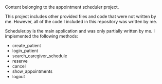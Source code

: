Content belonging to the appointment scheduler project.

This project includes other provided files and code that were not written by me. However, all of the code I included in this repository was written by me.

Scheduler.py is the main application and was only partially written by me. I implemented the following methods:
 - create_patient
 - login_patient
 - search_caregiver_schedule
 - reserve
 - cancel
 - show_appointments
 - logout
